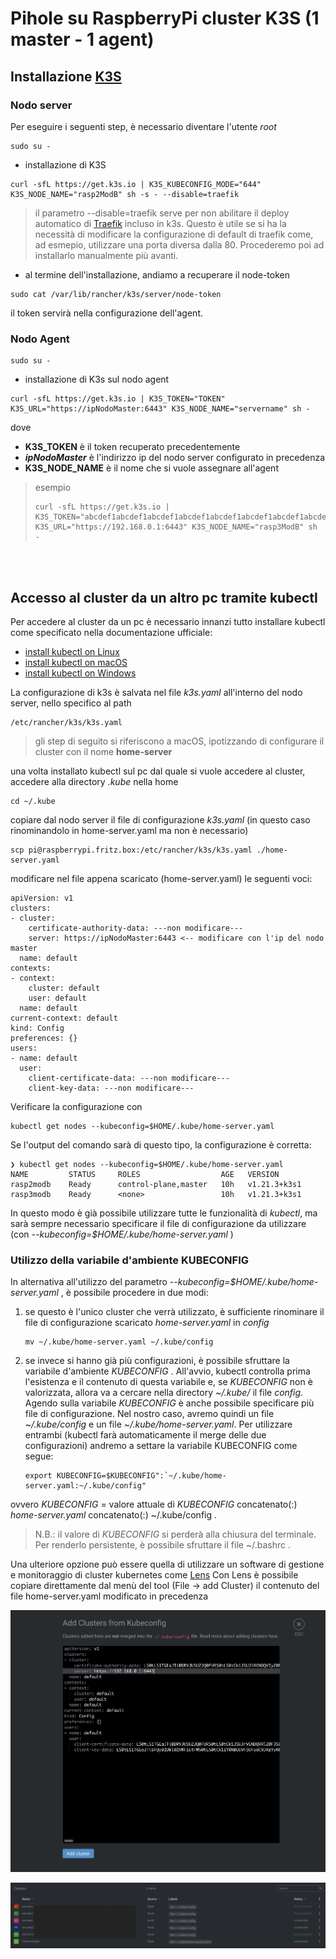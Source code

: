 # Pihole su RaspberryPi cluster K3S (1 master - 1 agent) 

 
## Installazione [K3S](https://k3s.io/)

### Nodo server
	
Per eseguire i seguenti step, è necessario diventare l'utente *root*
	
```
sudo su -
```
	
- installazione di K3S 
	
```
curl -sfL https://get.k3s.io | K3S_KUBECONFIG_MODE="644" K3S_NODE_NAME="rasp2ModB" sh -s - --disable=traefik
```
> il parametro --disable=traefik serve per non abilitare il deploy automatico di [Traefik](https://traefik.io/) incluso in k3s. Questo è utile se si ha la necessità di modificare la configurazione di default di traefik come, ad esmepio, utilizzare una porta diversa dalla 80. Procederemo poi ad installarlo manualmente più avanti. 

- al termine dell'installazione, andiamo a recuperare il node-token
	
```
sudo cat /var/lib/rancher/k3s/server/node-token
```
il token servirà nella configurazione dell'agent.

### Nodo Agent

```
sudo su -
```
- installazione di K3s sul nodo agent

```
curl -sfL https://get.k3s.io | K3S_TOKEN="TOKEN" K3S_URL="https://ipNodoMaster:6443" K3S_NODE_NAME="servername" sh -
```
dove 

- **K3S_TOKEN** è il token recuperato precedentemente
- ***ipNodoMaster*** è l'indirizzo ip del nodo server configurato in precedenza
- **K3S\_NODE_NAME** è il nome che si vuole assegnare all'agent

> esempio 
> 
> ```
> curl -sfL https://get.k3s.io | 
> K3S_TOKEN="abcdef1abcdef1abcdef1abcdef1abcdef1abcdef1abcdef1abcdef1abcdef1abcd::server:fedcba9fedcba9fedcba9fedcba9fedc" 
> K3S_URL="https://192.168.0.1:6443" K3S_NODE_NAME="rasp3ModB" sh -
> ```

<br>
<br>

## Accesso al cluster da un altro pc tramite kubectl
Per accedere al cluster da un pc è necessario innanzi tutto installare kubectl come specificato nella documentazione ufficiale:

* [install kubectl on Linux](https://kubernetes.io/docs/tasks/tools/install-kubectl-linux)
* [install kubectl on macOS](https://kubernetes.io/docs/tasks/tools/install-kubectl-macos) 
* [install kubectl on Windows](https://kubernetes.io/docs/tasks/tools/install-kubectl-windows)

La configurazione di k3s è salvata nel file *k3s.yaml* all'interno del nodo server, nello specifico al path

```
/etc/rancher/k3s/k3s.yaml
```

> gli step di seguito si riferiscono a macOS, ipotizzando di configurare il cluster con il nome **home-server**

una volta installato kubectl sul pc dal quale si vuole accedere al cluster, accedere alla directory *.kube* nella home

```
cd ~/.kube

```
copiare dal nodo server il file di configurazione *k3s.yaml* (in questo caso rinominandolo in home-server.yaml ma non è necessario)

```
scp pi@raspberrypi.fritz.box:/etc/rancher/k3s/k3s.yaml ./home-server.yaml
```
modificare nel file appena scaricato (home-server.yaml) le seguenti voci:

```
apiVersion: v1
clusters:
- cluster:
    certificate-authority-data: ---non modificare---
    server: https://ipNodoMaster:6443 <-- modificare con l'ip del nodo master
  name: default
contexts:
- context:
    cluster: default
    user: default
  name: default
current-context: default
kind: Config
preferences: {}
users:
- name: default
  user:
    client-certificate-data: ---non modificare---
    client-key-data: ---non modificare---

```

Verificare la configurazione con
 
```
kubectl get nodes --kubeconfig=$HOME/.kube/home-server.yaml
```
Se l'output del comando sarà di questo tipo, la configurazione è corretta:

```
❯ kubectl get nodes --kubeconfig=$HOME/.kube/home-server.yaml
NAME         STATUS     ROLES                  AGE   VERSION
rasp2modb    Ready      control-plane,master   10h   v1.21.3+k3s1
rasp3modb    Ready      <none>                 10h   v1.21.3+k3s1
```

In questo modo è già possibile utilizzare tutte le funzionalità di *kubectl*, ma sarà sempre necessario specificare il file di configurazione da utilizzare (con *--kubeconfig=$HOME/.kube/home-server.yaml* )

### Utilizzo della variabile d'ambiente KUBECONFIG

In alternativa all'utilizzo del parametro *--kubeconfig=$HOME/.kube/home-server.yaml* , è possibile procedere in due modi:

1.  se questo è l'unico cluster che verrà utilizzato, è sufficiente rinominare il file di configurazione scaricato *home-server.yaml* in *config*

	```
	mv ~/.kube/home-server.yaml ~/.kube/config
	```

2. se invece si hanno già più configurazioni, è possibile sfruttare la variabile d'ambiente *KUBECONFIG* . All'avvio, kubectl controlla prima l'esistenza e il contenuto di questa variabile e, se *KUBECONFIG* non è valorizzata, allora va a cercare nella directory *~/.kube/* il file *config*. Agendo sulla variabile *KUBECONFIG* è anche possibile specificare più file di configurazione.
Nel nostro caso, avremo quindi un file *~/.kube/config* e un file *~/.kube/home-server.yaml*. Per utilizzare entrambi (kubectl farà automaticamente il merge delle due configurazioni) andremo a settare la variabile KUBECONFIG come segue:

	```
	export KUBECONFIG=$KUBECONFIG":`~/.kube/home-server.yaml:~/.kube/config"
	```
ovvero *KUBECONFIG* = valore attuale di *KUBECONFIG* concatenato(:) *home-server.yaml* concatenato(:) ~/.kube/config .
> N.B.: il valore di *KUBECONFIG* si perderà alla chiusura del terminale. Per renderlo persistente, è possibile sfruttare il file ~/.bashrc .

Una ulteriore opzione può essere quella di utilizzare un software di gestione e monitoraggio di cluster kubernetes come [Lens](https://k8slens.dev/) 
Con Lens è possibile copiare direttamente dal menù del tool (File -> add Cluster) il contenuto del file home-server.yaml modificato in precedenza

<p align="center"><img src="./images/lens-cluster-setup.png?raw=true" alt="lens-cluster-setup" /></p>

<p align="center"><img src="./images/lens-cluster-list.png" alt="lens-cluster-list" /></p>

